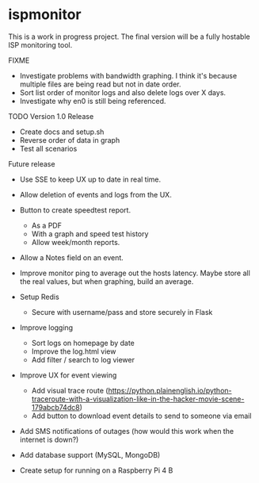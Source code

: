 # ispmonitor

This is a work in progress project. The final version will be a fully hostable ISP monitoring tool.

FIXME
- Investigate problems with bandwidth graphing. I think it's because multiple files are being read but not in date order.
- Sort list order of monitor logs and also delete logs over X days.
- Investigate why en0 is still being referenced.

TODO
Version 1.0 Release
- Create docs and setup.sh
- Reverse order of data in graph
- Test all scenarios

Future release
- Use SSE to keep UX up to date in real time.
- Allow deletion of events and logs from the UX.
- Button to create speedtest report.
    - As a PDF
    - With a graph and speed test history
    - Allow week/month reports.

- Allow a Notes field on an event.
- Improve monitor ping to average out the hosts latency. Maybe store all the real values, but when graphing, build an average.
- Setup Redis
    - Secure with username/pass and store securely in Flask
- Improve logging
    - Sort logs on homepage by date
    - Improve the log.html view
    - Add filter / search to log viewer
- Improve UX for event viewing
    - Add visual trace route (https://python.plainenglish.io/python-traceroute-with-a-visualization-like-in-the-hacker-movie-scene-179abcb74dc8)
    - Add button to download event details to send to someone via email
- Add SMS notifications of outages (how would this work when the internet is down?)
- Add database support (MySQL, MongoDB)
- Create setup for running on a Raspberry Pi 4 B 